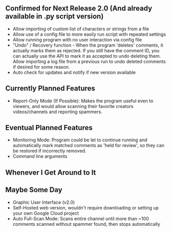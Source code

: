 ## Confirmed for Next Release 2.0 (And already available in .py script version)
* Allow importing of custom list of characters or strings from a file
* Allow use of a config file to more easily run script with repeated settings
* Allow running program with no user interaction via config file
* "Undo" / Recovery function - When the program 'deletes' comments, it actually marks them as rejected. If you still have the comment ID, you can actually use the API to mark it as accepted to undo deleting them. Allow importing a log file from a previous run to undo deleted comments if desired for some reason.
* Auto check for updates and notify if new version available

## Currently Planned Features
* Report-Only Mode (If Possible): Makes the program useful even to viewers, and would allow scanning their favorite creators videos/channels and reporting spammers.

## Eventual Planned Features
* Monitoring Mode: Program could be let to continue running and automatically mark matched comments as 'held for review', so they can be restored if incorrectly removed.
* Command line arguments

## Whenever I Get Around to It


## Maybe Some Day
* Graphic User Interface (v2.0)
* Self-Hosted web version, wouldn't require downloading or setting up your own Google Cloud project
* Auto Full-Scan Mode: Scans entire channel until more than ~100 comments scanned without spammer found, then stops automatically


